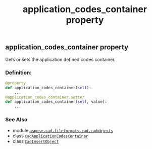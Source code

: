 ﻿---
title: application_codes_container property
second_title: Aspose.CAD for Python via .NET API References
description: 
type: docs
weight: 50
url: /python-net/aspose.cad.fileformats.cad.cadobjects/cadinsertobject/application_codes_container/
is_root: false
---

## application_codes_container property


Gets or sets the application defined codes container.
### Definition:
```python
@property
def application_codes_container(self):
    ...
@application_codes_container.setter
def application_codes_container(self, value):
    ...
```

### See Also
* module [`aspose.cad.fileformats.cad.cadobjects`](../../)
* class [`CadApplicationCodesContainer`](/cad/python-net/aspose.cad.fileformats.cad.cadobjects/cadapplicationcodescontainer)
* class [`CadInsertObject`](/cad/python-net/aspose.cad.fileformats.cad.cadobjects/cadinsertobject)
